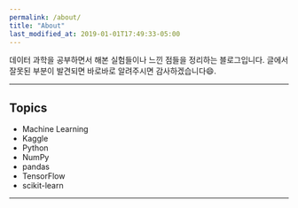 ```yaml
---
permalink: /about/
title: "About"
last_modified_at: 2019-01-01T17:49:33-05:00
---
```


 데이터 과학을 공부하면서 해본 실험들이나 느낀 점들을 정리하는 블로그입니다. 글에서 잘못된 부분이 발견되면 바로바로 알려주시면 감사하겠습니다:smile:. 

---

## Topics

- Machine Learning
- Kaggle
- Python
- NumPy
- pandas
- TensorFlow
- scikit-learn

---